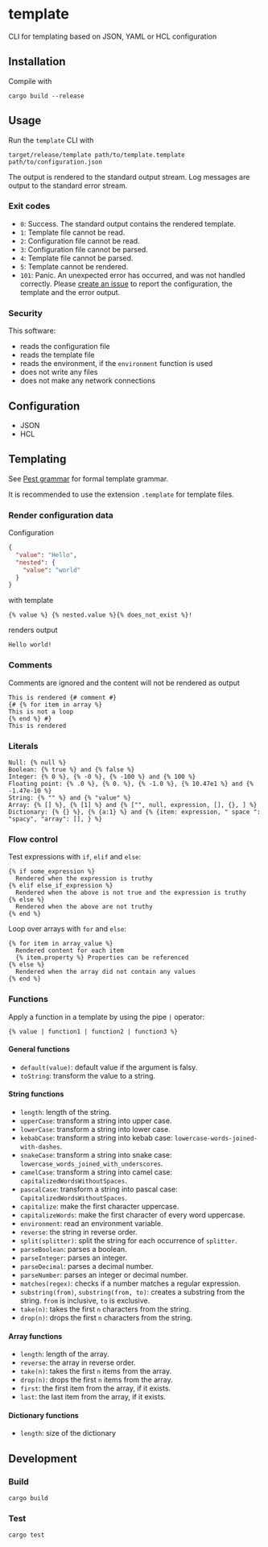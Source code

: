 # template

CLI for templating based on JSON, YAML or HCL configuration

## Installation

Compile with
```shell
cargo build --release
```

## Usage

Run the `template` CLI with
```shell
target/release/template path/to/template.template path/to/configuration.json
```

The output is rendered to the standard output stream. Log messages are output to the standard error stream.

### Exit codes

- `0`: Success. The standard output contains the rendered template.
- `1`: Template file cannot be read.
- `2`: Configuration file cannot be read.
- `3`: Configuration file cannot be parsed.
- `4`: Template file cannot be parsed.
- `5`: Template cannot be rendered.
- `101`: Panic. An unexpected error has occurred, and was not handled correctly. Please [create an issue](https://github.com/hiddewie/template/issues) to report the configuration, the template and the error output.

### Security

This software:
- reads the configuration file
- reads the template file
- reads the environment, if the `environment` function is used
- does not write any files
- does not make any network connections

## Configuration

- JSON
- HCL

## Templating

See [Pest grammar](./src/template.pest) for formal template grammar.

It is recommended to use the extension `.template` for template files.

### Render configuration data

Configuration 
```json
{
  "value": "Hello",
  "nested": {
    "value": "world"
  }
}
```
with template
```
{% value %} {% nested.value %}{% does_not_exist %}!
```
renders output
```
Hello world!
```

### Comments

Comments are ignored and the content will not be rendered as output

```
This is rendered {# comment #} 
{# {% for item in array %}
This is not a loop
{% end %} #}
This is rendered
```

### Literals

```
Null: {% null %}
Boolean: {% true %} and {% false %}
Integer: {% 0 %}, {% -0 %}, {% -100 %} and {% 100 %}
Floating point: {% .0 %}, {% 0. %}, {% -1.0 %}, {% 10.47e1 %} and {% -1.47e-10 %}
String: {% "" %} and {% "value" %}
Array: {% [] %}, {% [1] %} and {% ["", null, expression, [], {}, ] %}
Dictionary: {% {} %}, {% {a:1} %} and {% {item: expression, " space ": "spacy", "array": [], } %}
```

### Flow control

Test expressions with `if`, `elif` and `else`:
```
{% if some_expression %}
  Rendered when the expression is truthy
{% elif else_if_expression %}
  Rendered when the above is not true and the expression is truthy
{% else %}
  Rendered when the above are not truthy
{% end %}
```

Loop over arrays with `for` and `else`:
```
{% for item in array_value %}
  Rendered content for each item
  {% item.property %} Properties can be referenced
{% else %}
  Rendered when the array did not contain any values
{% end %}
```

### Functions

Apply a function in a template by using the pipe `|` operator:
```
{% value | function1 | function2 | function3 %}
```

#### General functions

- `default(value)`: default value if the argument is falsy.
- `toString`: transform the value to a string.

#### String functions

- `length`: length of the string.
- `upperCase`: transform a string into upper case.
- `lowerCase`: transform a string into lower case.
- `kebabCase`: transform a string into kebab case: `lowercase-words-joined-with-dashes`.
- `snakeCase`: transform a string into snake case: `lowercase_words_joined_with_underscores`.
- `camelCase`: transform a string into camel case: `capitalizedWordsWithoutSpaces`.
- `pascalCase`: transform a string into pascal case: `CapitalizedWordsWithoutSpaces`.
- `capitalize`: make the first character uppercase.
- `capitalizeWords`: make the first character of every word uppercase.
- `environment`: read an environment variable.
- `reverse`: the string in reverse order.
- `split(splitter)`: split the string for each occurrence of `splitter`.
- `parseBoolean`: parses a boolean.
- `parseInteger`: parses an integer.
- `parseDecimal`: parses a decimal number.
- `parseNumber`: parses an integer or decimal number.
- `matches(regex)`: checks if a number matches a regular expression.
- `substring(from)`, `substring(from, to)`: creates a substring from the string. `from` is inclusive, `to` is exclusive.
- `take(n)`: takes the first `n` characters from the string.
- `drop(n)`: drops the first `n` characters from the string.

#### Array functions

- `length`: length of the array.
- `reverse`: the array in reverse order.
- `take(n)`: takes the first `n` items from the array.
- `drop(n)`: drops the first `n` items from the array.
- `first`: the first item from the array, if it exists.
- `last`: the last item from the array, if it exists.

#### Dictionary functions

- `length`: size of the dictionary

## Development

### Build

```shell
cargo build
```

### Test

```shell
cargo test
```